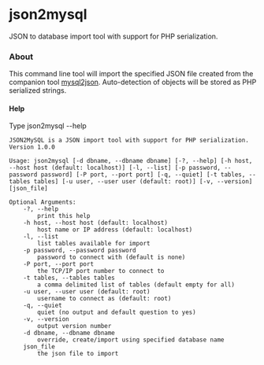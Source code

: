 json2mysql
==========

JSON to database import tool with support for PHP serialization.

### About

This command line tool will import the specified JSON file created from the companion tool [mysql2json](https://github.com/steveorevo/mysql2json). Auto-detection of objects will be stored as PHP serialized strings.  

#### Help
Type json2mysql --help

```
JSON2MySQL is a JSON import tool with support for PHP serialization.
Version 1.0.0

Usage: json2mysql [-d dbname, --dbname dbname] [-?, --help] [-h host, --host host (default: localhost)] [-l, --list] [-p password, --password password] [-P port, --port port] [-q, --quiet] [-t tables, --tables tables] [-u user, --user user (default: root)] [-v, --version] [json_file]

Optional Arguments:
	-?, --help
		print this help
	-h host, --host host (default: localhost)
		host name or IP address (default: localhost)
	-l, --list
		list tables available for import
	-p password, --password password
		password to connect with (default is none)
	-P port, --port port
		the TCP/IP port number to connect to
	-t tables, --tables tables
		a comma delimited list of tables (default empty for all)
	-u user, --user user (default: root)
		username to connect as (default: root)
	-q, --quiet
		quiet (no output and default question to yes)
	-v, --version
		output version number
	-d dbname, --dbname dbname
		override, create/import using specified database name
	json_file
		the json file to import
```
